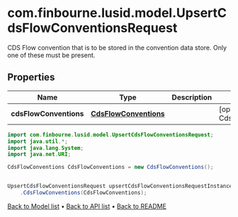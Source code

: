 # com.finbourne.lusid.model.UpsertCdsFlowConventionsRequest
CDS Flow convention that is to be stored in the convention data store.  Only one of these must be present.

## Properties

Name | Type | Description | Notes
------------ | ------------- | ------------- | -------------
**cdsFlowConventions** | [**CdsFlowConventions**](CdsFlowConventions.md) |  | [optional] [default to CdsFlowConventions]

```java
import com.finbourne.lusid.model.UpsertCdsFlowConventionsRequest;
import java.util.*;
import java.lang.System;
import java.net.URI;

CdsFlowConventions CdsFlowConventions = new CdsFlowConventions();


UpsertCdsFlowConventionsRequest upsertCdsFlowConventionsRequestInstance = new UpsertCdsFlowConventionsRequest()
    .CdsFlowConventions(CdsFlowConventions);
```


[Back to Model list](../README.md#documentation-for-models) &#8226; [Back to API list](../README.md#documentation-for-api-endpoints) &#8226; [Back to README](../README.md)
